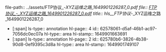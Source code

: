 file-path:: ../assets/FTP协议_-_XYZ运维之路_1649901226287_0.pdf
file:: [FTP协议_-_XYZ运维之路_1649901226287_0.pdf](../assets/FTP协议_-_XYZ运维之路_1649901226287_0.pdf)
title:: hls__FTP协议_-_XYZ运维之路_1649901226287_0

- [:span]
  ls-type:: annotation
  hl-page:: 4
  id:: 62578061-d5af-46b1-ac97-7056dc0ec07a
  hl-type:: area
  hl-stamp:: 1649901663691
- [:span]
  ls-type:: annotation
  hl-page:: 2
  id:: 625780b6-3826-4b38-90d8-0ef9395c3d8a
  hl-type:: area
  hl-stamp:: 1649901749107